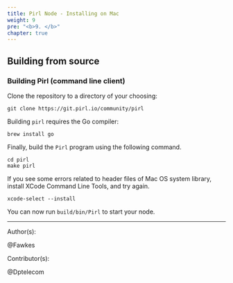 ```yaml
---
title: Pirl Node - Installing on Mac
weight: 9
pre: "<b>9. </b>"
chapter: true
---
```

## Building from source

### Building Pirl (command line client)

Clone the repository to a directory of your choosing:

```shell
git clone https://git.pirl.io/community/pirl
```

Building `pirl` requires the Go compiler:

```shell
brew install go
```

Finally, build the `Pirl` program using the following command.
```shell
cd pirl
make pirl
```

If you see some errors related to header files of Mac OS system library, install XCode Command Line Tools, and try again.

```shell
xcode-select --install
```

You can now run `build/bin/Pirl` to start your node.



---
Author(s):  

@Fawkes

Contributor(s):  

@Dptelecom
